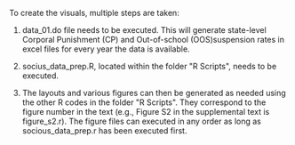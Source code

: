 To create the visuals, multiple steps are taken:

1. data_01.do file needs to be executed. This will generate state-level Corporal Punishment (CP) and Out-of-school (OOS)suspension rates in excel files for every year the data is available. 

2. socius_data_prep.R, located within the folder "R Scripts", needs to be executed.

3. The layouts and various figures can then be generated as needed using the other R codes in the folder "R Scripts". They correspond to the figure number in the text (e.g., Figure S2 in the supplemental text is figure_s2.r). The figure files can executed in any order as long as socious_data_prep.r has been executed first.